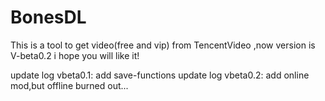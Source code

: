 # BonesDL

This is a tool to get video(free and vip) from TencentVideo ,now version is V-beta0.2
i hope you will like it!

update log vbeta0.1:
add save-functions
update log vbeta0.2:
add online mod,but offline burned out...